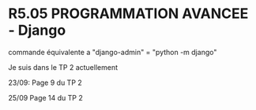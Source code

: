 # R5.05 PROGRAMMATION AVANCEE - Django

commande équivalente a "django-admin" = "python -m django"

Je suis dans le TP 2 actuellement

23/09:
Page 9 du TP 2

25/09
Page 14 du TP 2